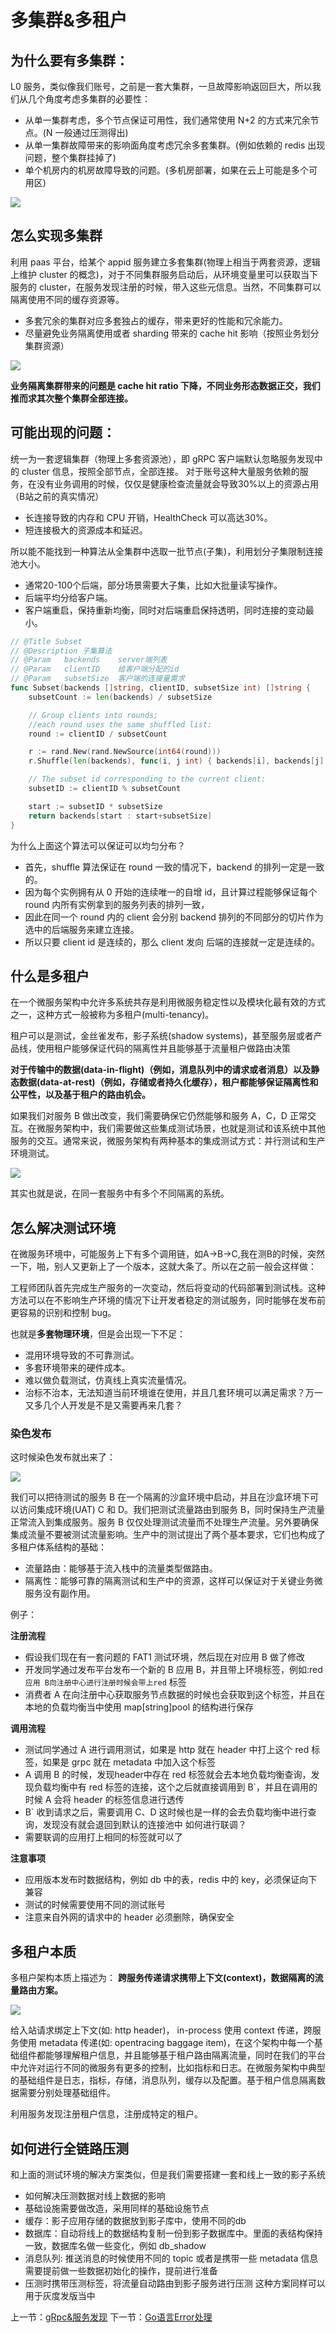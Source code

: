 # 多集群&多租户

## 为什么要有多集群：

L0 服务，类似像我们账号，之前是一套大集群，一旦故障影响返回巨大，所以我们从几个角度考虑多集群的必要性：
- 从单一集群考虑，多个节点保证可用性，我们通常使用 N+2 的方式来冗余节点。(N 一般通过压测得出)
- 从单一集群故障带来的影响面角度考虑冗余多套集群。(例如依赖的 redis 出现问题，整个集群挂掉了)
- 单个机房内的机房故障导致的问题。(多机房部署，如果在云上可能是多个可用区)


![](./img/04_01User.jpg)

## 怎么实现多集群

利用 paas 平台，给某个 appid 服务建立多套集群(物理上相当于两套资源，逻辑上维护 cluster 的概念)，对于不同集群服务启动后，从环境变量里可以获取当下服务的 cluster，在服务发现注册的时候，带入这些元信息。当然，不同集群可以隔离使用不同的缓存资源等。

- 多套冗余的集群对应多套独占的缓存，带来更好的性能和冗余能力。
- 尽量避免业务隔离使用或者 sharding 带来的 cache hit 影响（按照业务划分集群资源）


![](./img/05_02Cluster.png)

**业务隔离集群带来的问题是 cache hit ratio 下降，不同业务形态数据正交，我们推而求其次整个集群全部连接。**


## 可能出现的问题：
统一为一套逻辑集群（物理上多套资源池），即 gRPC 客户端默认忽略服务发现中的 cluster 信息，按照全部节点，全部连接。
对于账号这种大量服务依赖的服务，在没有业务调用的时候，仅仅是健康检查流量就会导致30%以上的资源占用（B站之前的真实情况）

- 长连接导致的内存和 CPU 开销，HealthCheck 可以高达30%。
- 短连接极大的资源成本和延迟。

所以能不能找到一种算法从全集群中选取一批节点(子集)，利用划分子集限制连接池大小。
- 通常20-100个后端，部分场景需要大子集，比如大批量读写操作。
- 后端平均分给客户端。
- 客户端重启，保持重新均衡，同时对后端重启保持透明，同时连接的变动最小。


~~~go
// @Title Subset
// @Description 子集算法
// @Param	backends    server端列表
// @Param	clientID    给客户端分配的id
// @Param	subsetSize  客户端的连接量需求
func Subset(backends []string, clientID, subsetSize int) []string {
    subsetCount := len(backends) / subsetSize

    // Group clients into rounds; 
    //each round uses the same shuffled list:
    round := clientID / subsetCount

    r := rand.New(rand.NewSource(int64(round)))
    r.Shuffle(len(backends), func(i, j int) { backends[i], backends[j] = backends[j], backends[i] })

    // The subset id corresponding to the current client:
    subsetID := clientID % subsetCount

    start := subsetID * subsetSize
    return backends[start : start+subsetSize]
}
~~~

为什么上面这个算法可以保证可以均匀分布？ 

- 首先，shuffle 算法保证在 round 一致的情况下，backend 的排列一定是一致的。 
- 因为每个实例拥有从 0 开始的连续唯一的自增 id，且计算过程能够保证每个 round 内所有实例拿到的服务列表的排列一致，
- 因此在同一个 round 内的 client 会分别 backend 排列的不同部分的切片作为选中的后端服务来建立连接。 
- 所以只要 client id 是连续的，那么 client 发向 后端的连接就一定是连续的。


## 什么是多租户

在一个微服务架构中允许多系统共存是利用微服务稳定性以及模块化最有效的方式之一，这种方式一般被称为多租户(multi-tenancy)。

租户可以是测试，金丝雀发布，影子系统(shadow systems)，甚至服务层或者产品线，使用租户能够保证代码的隔离性并且能够基于流量租户做路由决策

**对于传输中的数据(data-in-flight)（例如，消息队列中的请求或者消息）以及静态数据(data-at-rest)（例如，存储或者持久化缓存），租户都能够保证隔离性和公平性，以及基于租户的路由机会。**

如果我们对服务 B 做出改变，我们需要确保它仍然能够和服务 A，C，D 正常交互。在微服务架构中，我们需要做这些集成测试场景，也就是测试和该系统中其他服务的交互。通常来说，微服务架构有两种基本的集成测试方式：并行测试和生产环境测试。

![](./img/04_03ABCD.png)

其实也就是说，在同一套服务中有多个不同隔离的系统。


## 怎么解决测试环境

在微服务环境中，可能服务上下有多个调用链，如A->B->C,我在测B的时候，突然一下，啪，别人又更新上了一个版本，这就大条了。所以在之前一般会这样做：

工程师团队首先完成生产服务的一次变动，然后将变动的代码部署到测试栈。这种方法可以在不影响生产环境的情况下让开发者稳定的测试服务，同时能够在发布前更容易的识别和控制 bug。

也就是**多套物理环境**，但是会出现一下不足：
- 混用环境导致的不可靠测试。
- 多套环境带来的硬件成本。
- 难以做负载测试，仿真线上真实流量情况。
- 治标不治本，无法知道当前环境谁在使用，并且几套环境可以满足需求？万一又多几个人开发是不是又需要再来几套？

### 染色发布

这时候染色发布就出来了：

![](./img/04_04tesr.png)

我们可以把待测试的服务 B 在一个隔离的沙盒环境中启动，并且在沙盒环境下可以访问集成环境(UAT) C 和 D。我们把测试流量路由到服务 B，同时保持生产流量正常流入到集成服务。服务 B 仅仅处理测试流量而不处理生产流量。另外要确保集成流量不要被测试流量影响。生产中的测试提出了两个基本要求，它们也构成了多租户体系结构的基础：
- 流量路由：能够基于流入栈中的流量类型做路由。
- 隔离性：能够可靠的隔离测试和生产中的资源，这样可以保证对于关键业务微服务没有副作用。


例子：

**注册流程**

- 假设我们现在有一套问题的 FAT1 测试环境，然后现在对应用 B 做了修改
- 开发同学通过发布平台发布一个新的 B 应用 B，并且带上环境标签，例如:red`
应用 B向注册中心进行注册时候会带上red` 标签
- 消费者 A 在向注册中心获取服务节点数据的时候也会获取到这个标签，并且在本地的负载均衡当中使用 map[string]pool 的结构进行保存

**调用流程**

- 测试同学通过 A 进行调用测试，如果是 http 就在 header 中打上这个 red 标签，如果是 grpc 就在 metadata 中加入这个标签
- A 调用 B 的时候，发现header中存在 red 标签就会去本地负载均衡查询，发现负载均衡中有 red 标签的连接，这个之后就直接调用到 B`，并且在调用的时候 A 会将 header 的标签信息进行透传
- B` 收到请求之后，需要调用 C、D 这时候也是一样的会去负载均衡中进行查询，发现没有就会退回到默认的连接池中
如何进行联调？
- 需要联调的应用打上相同的标签就可以了

**注意事项**

- 应用版本发布时数据结构，例如 db 中的表，redis 中的 key，必须保证向下兼容
- 测试的时候需要使用不同的测试账号
- 注意来自外网的请求中的 header 必须删除，确保安全


## 多租户本质
多租户架构本质上描述为：
**跨服务传递请求携带上下文(context)，数据隔离的流量路由方案。**

![](./img/04_05lll.png)

给入站请求绑定上下文(如: http header)， in-process 使用 context 传递，跨服务使用 metadata 传递(如: opentracing baggage item)，在这个架构中每一个基础组件都能够理解租户信息，并且能够基于租户路由隔离流量，同时在我们的平台中允许对运行不同的微服务有更多的控制，比如指标和日志。在微服务架构中典型的基础组件是日志，指标，存储，消息队列，缓存以及配置。基于租户信息隔离数据需要分别处理基础组件。


利用服务发现注册租户信息，注册成特定的租户。



## 如何进行全链路压测


和上面的测试环境的解决方案类似，但是我们需要搭建一套和线上一致的影子系统

- 如何解决压测数据对线上数据的影响
- 基础设施需要做改造，采用同样的基础设施节点
- 缓存：影子应用存储的数据放到影子库中，使用不同的db
- 数据库：自动将线上的数据结构复制一份到影子数据库中。里面的表结构保持一致，数据库名做一些变化，例如 db_shadow
- 消息队列: 推送消息的时候使用不同的 topic 或者是携带一些 metadata 信息
需要提前做一些数据初始化的操作，提前进行准备
- 压测时携带压测标签，将流量自动路由到影子服务进行压测
这种方案同样可以用于灰度发版当中



上一节：[gRpc&服务发现](./03.gRpc&服务发现.md)
下一节：[Go语言Error处理](./../../Week02/README.md)